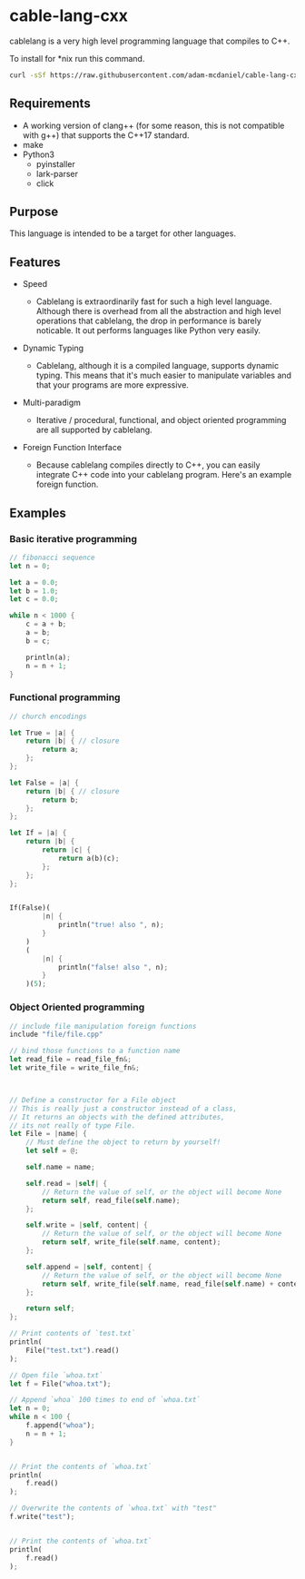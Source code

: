 # cable-lang-cxx

cablelang is a very high level programming language that compiles to C++.


To install for *nix run this command.

```bash
curl -sSf https://raw.githubusercontent.com/adam-mcdaniel/cable-lang-cxx/master/install-unix.sh | sh
```

## Requirements

- A working version of clang++ (for some reason, this is not compatible with g++) that supports the C++17 standard.
- make
- Python3
    - pyinstaller
    - lark-parser
    - click

## Purpose

This language is intended to be a target for other languages.

## Features
- Speed
    - Cablelang is extraordinarily fast for such a high level language.
    Although there is overhead from all the abstraction and high level operations that cablelang, the drop in performance is barely noticable. It out performs languages like Python very easily.

- Dynamic Typing
    - Cablelang, although it is a compiled language, supports dynamic typing. This means that it's much easier to manipulate variables and that your programs are more expressive.
    
- Multi-paradigm
    - Iterative / procedural, functional, and object oriented programming are all supported by cablelang.

- Foreign Function Interface
    - Because cablelang compiles directly to C++, you can easily integrate C++ code into your cablelang program. Here's an example foreign function.


## Examples

### Basic iterative programming 

```rust
// fibonacci sequence
let n = 0;

let a = 0.0;
let b = 1.0;
let c = 0.0;

while n < 1000 {
    c = a + b;
    a = b;
    b = c;

    println(a);
    n = n + 1;
}
```

### Functional programming 

```rust
// church encodings

let True = |a| {
    return |b| { // closure
        return a;
    }; 
};

let False = |a| {
    return |b| { // closure
        return b;
    }; 
};

let If = |a| {
    return |b| {
        return |c| {
            return a(b)(c);
        }; 
    }; 
};


If(False)(
        |n| {
            println("true! also ", n);
        }
    )
    (
        |n| {
            println("false! also ", n);
        }
    )(5);
```

### Object Oriented programming 

```rust
// include file manipulation foreign functions
include "file/file.cpp"

// bind those functions to a function name
let read_file = read_file_fn&;
let write_file = write_file_fn&;



// Define a constructor for a File object
// This is really just a constructor instead of a class,
// It returns an objects with the defined attributes,
// its not really of type File.
let File = |name| {
    // Must define the object to return by yourself!
    let self = @;

    self.name = name;

    self.read = |self| {
        // Return the value of self, or the object will become None
        return self, read_file(self.name);
    };

    self.write = |self, content| {
        // Return the value of self, or the object will become None
        return self, write_file(self.name, content);
    };

    self.append = |self, content| {
        // Return the value of self, or the object will become None
        return self, write_file(self.name, read_file(self.name) + content);
    };

    return self;
};

// Print contents of `test.txt`
println(
    File("test.txt").read()
);

// Open file `whoa.txt`
let f = File("whoa.txt");

// Append `whoa` 100 times to end of `whoa.txt`
let n = 0;
while n < 100 {
    f.append("whoa");
    n = n + 1;
}


// Print the contents of `whoa.txt`
println(
    f.read()
);

// Overwrite the contents of `whoa.txt` with "test"
f.write("test");


// Print the contents of `whoa.txt`
println(
    f.read()
);
```
